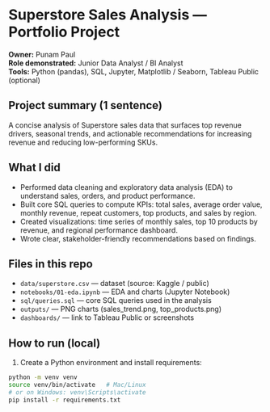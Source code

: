# Superstore Sales Analysis — Portfolio Project

**Owner:** Punam Paul  
**Role demonstrated:** Junior Data Analyst / BI Analyst  
**Tools:** Python (pandas), SQL, Jupyter, Matplotlib / Seaborn, Tableau Public (optional)


## Project summary (1 sentence)
A concise analysis of Superstore sales data that surfaces top revenue drivers, seasonal trends, and actionable recommendations for increasing revenue and reducing low-performing SKUs.


## What I did
- Performed data cleaning and exploratory data analysis (EDA) to understand sales, orders, and product performance.  
- Built core SQL queries to compute KPIs: total sales, average order value, monthly revenue, repeat customers, top products, and sales by region.  
- Created visualizations: time series of monthly sales, top 10 products by revenue, and regional performance dashboard.  
- Wrote clear, stakeholder-friendly recommendations based on findings.


## Files in this repo
- `data/superstore.csv` — dataset (source: Kaggle / public)  
- `notebooks/01-eda.ipynb` — EDA and charts (Jupyter Notebook)  
- `sql/queries.sql` — core SQL queries used in the analysis  
- `outputs/` — PNG charts (sales_trend.png, top_products.png)  
- `dashboards/` — link to Tableau Public or screenshots


## How to run (local)
1. Create a Python environment and install requirements:
```bash
python -m venv venv
source venv/bin/activate   # Mac/Linux
# or on Windows: venv\Scripts\activate
pip install -r requirements.txt
